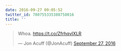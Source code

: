 ```yaml
---
date: 2016-09-27 09:05:52
twitter_id: 780755335388758016
title: ''
---
```


<blockquote class="twitter-tweet"><p lang="en" dir="ltr">Whoa. <a href="https://t.co/ZfrhqvIXLR">https://t.co/ZfrhqvIXLR</a></p>&mdash; Jon Acuff (@JonAcuff) <a href="https://twitter.com/JonAcuff/status/780744877822840833?ref_src=twsrc%5Etfw">September 27, 2016</a></blockquote>
<script async src="https://platform.twitter.com/widgets.js" charset="utf-8"></script>
